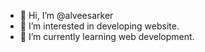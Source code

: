 - 👋 Hi, I’m @alveesarker
- 👀 I’m interested in developing website.
- 🌱 I’m currently learning web development.

<!---
alveesarker/alveesarker is a ✨ special ✨ repository because its `README.md` (this file) appears on your GitHub profile.
You can click the Preview link to take a look at your changes.
--->

